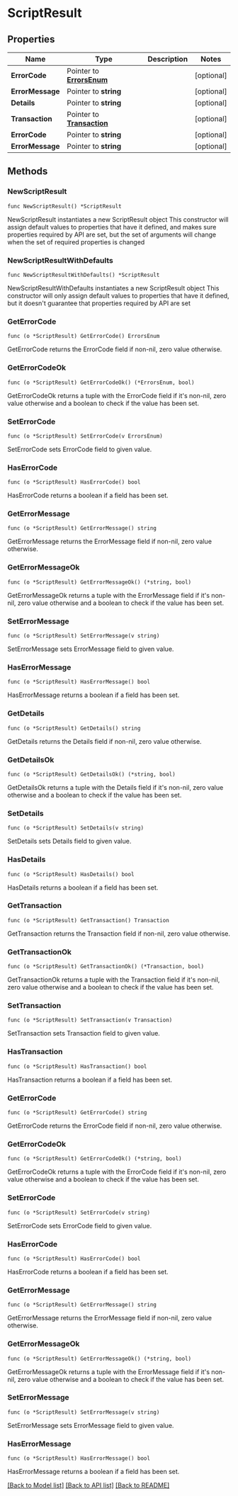 # ScriptResult

## Properties

Name | Type | Description | Notes
------------ | ------------- | ------------- | -------------
**ErrorCode** | Pointer to [**ErrorsEnum**](ErrorsEnum.md) |  | [optional] 
**ErrorMessage** | Pointer to **string** |  | [optional] 
**Details** | Pointer to **string** |  | [optional] 
**Transaction** | Pointer to [**Transaction**](Transaction.md) |  | [optional] 
**ErrorCode** | Pointer to **string** |  | [optional] 
**ErrorMessage** | Pointer to **string** |  | [optional] 

## Methods

### NewScriptResult

`func NewScriptResult() *ScriptResult`

NewScriptResult instantiates a new ScriptResult object
This constructor will assign default values to properties that have it defined,
and makes sure properties required by API are set, but the set of arguments
will change when the set of required properties is changed

### NewScriptResultWithDefaults

`func NewScriptResultWithDefaults() *ScriptResult`

NewScriptResultWithDefaults instantiates a new ScriptResult object
This constructor will only assign default values to properties that have it defined,
but it doesn't guarantee that properties required by API are set

### GetErrorCode

`func (o *ScriptResult) GetErrorCode() ErrorsEnum`

GetErrorCode returns the ErrorCode field if non-nil, zero value otherwise.

### GetErrorCodeOk

`func (o *ScriptResult) GetErrorCodeOk() (*ErrorsEnum, bool)`

GetErrorCodeOk returns a tuple with the ErrorCode field if it's non-nil, zero value otherwise
and a boolean to check if the value has been set.

### SetErrorCode

`func (o *ScriptResult) SetErrorCode(v ErrorsEnum)`

SetErrorCode sets ErrorCode field to given value.

### HasErrorCode

`func (o *ScriptResult) HasErrorCode() bool`

HasErrorCode returns a boolean if a field has been set.

### GetErrorMessage

`func (o *ScriptResult) GetErrorMessage() string`

GetErrorMessage returns the ErrorMessage field if non-nil, zero value otherwise.

### GetErrorMessageOk

`func (o *ScriptResult) GetErrorMessageOk() (*string, bool)`

GetErrorMessageOk returns a tuple with the ErrorMessage field if it's non-nil, zero value otherwise
and a boolean to check if the value has been set.

### SetErrorMessage

`func (o *ScriptResult) SetErrorMessage(v string)`

SetErrorMessage sets ErrorMessage field to given value.

### HasErrorMessage

`func (o *ScriptResult) HasErrorMessage() bool`

HasErrorMessage returns a boolean if a field has been set.

### GetDetails

`func (o *ScriptResult) GetDetails() string`

GetDetails returns the Details field if non-nil, zero value otherwise.

### GetDetailsOk

`func (o *ScriptResult) GetDetailsOk() (*string, bool)`

GetDetailsOk returns a tuple with the Details field if it's non-nil, zero value otherwise
and a boolean to check if the value has been set.

### SetDetails

`func (o *ScriptResult) SetDetails(v string)`

SetDetails sets Details field to given value.

### HasDetails

`func (o *ScriptResult) HasDetails() bool`

HasDetails returns a boolean if a field has been set.

### GetTransaction

`func (o *ScriptResult) GetTransaction() Transaction`

GetTransaction returns the Transaction field if non-nil, zero value otherwise.

### GetTransactionOk

`func (o *ScriptResult) GetTransactionOk() (*Transaction, bool)`

GetTransactionOk returns a tuple with the Transaction field if it's non-nil, zero value otherwise
and a boolean to check if the value has been set.

### SetTransaction

`func (o *ScriptResult) SetTransaction(v Transaction)`

SetTransaction sets Transaction field to given value.

### HasTransaction

`func (o *ScriptResult) HasTransaction() bool`

HasTransaction returns a boolean if a field has been set.

### GetErrorCode

`func (o *ScriptResult) GetErrorCode() string`

GetErrorCode returns the ErrorCode field if non-nil, zero value otherwise.

### GetErrorCodeOk

`func (o *ScriptResult) GetErrorCodeOk() (*string, bool)`

GetErrorCodeOk returns a tuple with the ErrorCode field if it's non-nil, zero value otherwise
and a boolean to check if the value has been set.

### SetErrorCode

`func (o *ScriptResult) SetErrorCode(v string)`

SetErrorCode sets ErrorCode field to given value.

### HasErrorCode

`func (o *ScriptResult) HasErrorCode() bool`

HasErrorCode returns a boolean if a field has been set.

### GetErrorMessage

`func (o *ScriptResult) GetErrorMessage() string`

GetErrorMessage returns the ErrorMessage field if non-nil, zero value otherwise.

### GetErrorMessageOk

`func (o *ScriptResult) GetErrorMessageOk() (*string, bool)`

GetErrorMessageOk returns a tuple with the ErrorMessage field if it's non-nil, zero value otherwise
and a boolean to check if the value has been set.

### SetErrorMessage

`func (o *ScriptResult) SetErrorMessage(v string)`

SetErrorMessage sets ErrorMessage field to given value.

### HasErrorMessage

`func (o *ScriptResult) HasErrorMessage() bool`

HasErrorMessage returns a boolean if a field has been set.


[[Back to Model list]](../README.md#documentation-for-models) [[Back to API list]](../README.md#documentation-for-api-endpoints) [[Back to README]](../README.md)


